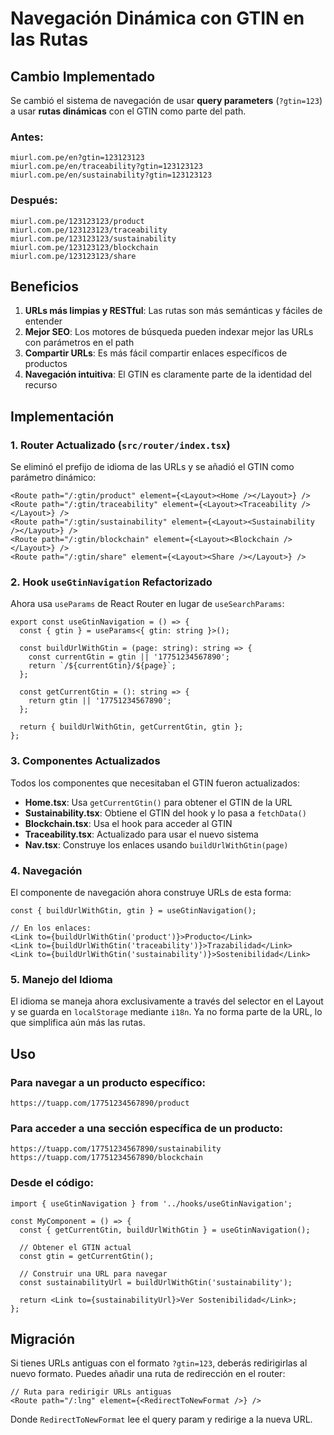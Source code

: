 # Navegación Dinámica con GTIN en las Rutas

## Cambio Implementado

Se cambió el sistema de navegación de usar **query parameters** (`?gtin=123`) a usar **rutas dinámicas** con el GTIN como parte del path.

### Antes:

```
miurl.com.pe/en?gtin=123123123
miurl.com.pe/en/traceability?gtin=123123123
miurl.com.pe/en/sustainability?gtin=123123123
```

### Después:

```
miurl.com.pe/123123123/product
miurl.com.pe/123123123/traceability
miurl.com.pe/123123123/sustainability
miurl.com.pe/123123123/blockchain
miurl.com.pe/123123123/share
```

## Beneficios

1. **URLs más limpias y RESTful**: Las rutas son más semánticas y fáciles de entender
2. **Mejor SEO**: Los motores de búsqueda pueden indexar mejor las URLs con parámetros en el path
3. **Compartir URLs**: Es más fácil compartir enlaces específicos de productos
4. **Navegación intuitiva**: El GTIN es claramente parte de la identidad del recurso

## Implementación

### 1. Router Actualizado (`src/router/index.tsx`)

Se eliminó el prefijo de idioma de las URLs y se añadió el GTIN como parámetro dinámico:

```tsx
<Route path="/:gtin/product" element={<Layout><Home /></Layout>} />
<Route path="/:gtin/traceability" element={<Layout><Traceability /></Layout>} />
<Route path="/:gtin/sustainability" element={<Layout><Sustainability /></Layout>} />
<Route path="/:gtin/blockchain" element={<Layout><Blockchain /></Layout>} />
<Route path="/:gtin/share" element={<Layout><Share /></Layout>} />
```

### 2. Hook `useGtinNavigation` Refactorizado

Ahora usa `useParams` de React Router en lugar de `useSearchParams`:

```tsx
export const useGtinNavigation = () => {
  const { gtin } = useParams<{ gtin: string }>();

  const buildUrlWithGtin = (page: string): string => {
    const currentGtin = gtin || '17751234567890';
    return `/${currentGtin}/${page}`;
  };

  const getCurrentGtin = (): string => {
    return gtin || '17751234567890';
  };

  return { buildUrlWithGtin, getCurrentGtin, gtin };
};
```

### 3. Componentes Actualizados

Todos los componentes que necesitaban el GTIN fueron actualizados:

- **Home.tsx**: Usa `getCurrentGtin()` para obtener el GTIN de la URL
- **Sustainability.tsx**: Obtiene el GTIN del hook y lo pasa a `fetchData()`
- **Blockchain.tsx**: Usa el hook para acceder al GTIN
- **Traceability.tsx**: Actualizado para usar el nuevo sistema
- **Nav.tsx**: Construye los enlaces usando `buildUrlWithGtin(page)`

### 4. Navegación

El componente de navegación ahora construye URLs de esta forma:

```tsx
const { buildUrlWithGtin, gtin } = useGtinNavigation();

// En los enlaces:
<Link to={buildUrlWithGtin('product')}>Producto</Link>
<Link to={buildUrlWithGtin('traceability')}>Trazabilidad</Link>
<Link to={buildUrlWithGtin('sustainability')}>Sostenibilidad</Link>
```

### 5. Manejo del Idioma

El idioma se maneja ahora exclusivamente a través del selector en el Layout y se guarda en `localStorage` mediante `i18n`. Ya no forma parte de la URL, lo que simplifica aún más las rutas.

## Uso

### Para navegar a un producto específico:

```
https://tuapp.com/17751234567890/product
```

### Para acceder a una sección específica de un producto:

```
https://tuapp.com/17751234567890/sustainability
https://tuapp.com/17751234567890/blockchain
```

### Desde el código:

```tsx
import { useGtinNavigation } from '../hooks/useGtinNavigation';

const MyComponent = () => {
  const { getCurrentGtin, buildUrlWithGtin } = useGtinNavigation();

  // Obtener el GTIN actual
  const gtin = getCurrentGtin();

  // Construir una URL para navegar
  const sustainabilityUrl = buildUrlWithGtin('sustainability');

  return <Link to={sustainabilityUrl}>Ver Sostenibilidad</Link>;
};
```

## Migración

Si tienes URLs antiguas con el formato `?gtin=123`, deberás redirigirlas al nuevo formato. Puedes añadir una ruta de redirección en el router:

```tsx
// Ruta para redirigir URLs antiguas
<Route path="/:lng" element={<RedirectToNewFormat />} />
```

Donde `RedirectToNewFormat` lee el query param y redirige a la nueva URL.
